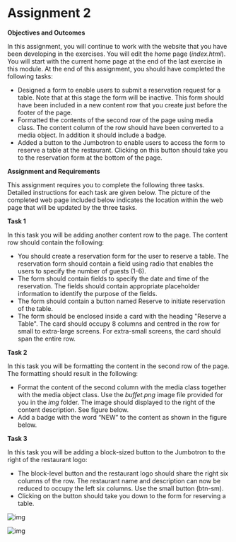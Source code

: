 # Assignment 2

**Objectives and Outcomes**

In this assignment, you will continue to work with the website that you have been developing in the exercises. You will edit the *home* page (*index.html*). You will start with the current home page at the end of the last exercise in this module. At the end of this assignment, you should have completed the following tasks:

- Designed a form to enable users to submit a reservation request for a table. Note that at this stage the form will be inactive. This form should have been included in a new content row that you create just before the footer of the page.
- Formatted the contents of the second row of the page using media class. The content column of the row should have been converted to a media object. In addition it should include a badge.
- Added a button to the Jumbotron to enable users to access the form to reserve a table at the restaurant. Clicking on this button should take you to the reservation form at the bottom of the page.

**Assignment and Requirements**

This assignment requires you to complete the following three tasks. Detailed instructions for each task are given below. The picture of the completed web page included below indicates the location within the web page that will be updated by the three tasks.

**Task 1**

In this task you will be adding another content row to the page. The content row should contain the following:

- You should create a reservation form for the user to reserve a table. The reservation form should contain a field using radio that enables the users to specify the number of guests (1-6).
- The form should contain fields to specify the date and time of the reservation. The fields should contain appropriate placeholder information to identify the purpose of the fields.
- The form should contain a button named Reserve to initiate reservation of the table.
- The form should be enclosed inside a card with the heading "Reserve a Table". The card should occupy 8 columns and centred in the row for small to extra-large screens. For extra-small screens, the card should span the entire row.

**Task 2**

In this task you will be formatting the content in the second row of the page. The formatting should result in the following:

- Format the content of the second column with the media class together with the media object class. Use the *buffet.png* image file provided for you in the *img* folder. The image should displayed to the right of the content description. See figure below.
- Add a badge with the word “NEW” to the content as shown in the figure below.

**Task 3**

In this task you will be adding a block-sized button to the Jumbotron to the right of the restaurant logo:

- The block-level button and the restaurant logo should share the right six columns of the row. The restaurant name and description can now be reduced to occupy the left six columns. Use the small button (btn-sm).
- Clicking on the button should take you down to the form for reserving a table.



![img](https://d3c33hcgiwev3.cloudfront.net/imageAssetProxy.v1/QAQDOy2SEeikKwpOWDsZFA_b69afa8d38e22b06cde6e076d3eb1459_screencapture-Assignment2.png?expiry=1622764800000&hmac=G_T8m00qoBANB6mMDTvo7Tp0upMNmy4HPjAfQDHu0w8)



![img](https://d3c33hcgiwev3.cloudfront.net/imageAssetProxy.v1/VRO1WC2SEeiISxJZ7npQ3g_e44b2b9a244756bb19ecfd430ad96beb_screencapture-Assignment2-xs.png?expiry=1622764800000&hmac=0KH8-H3NM5BM4pN6vkZnbMBCMHt_aKUJks7zlKPRo6g)